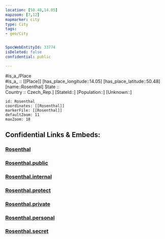 ```yaml
---
location: [50.48,14.05] 
mapzoom: [7,12] 
mapmarker: city 
type: City
tags:
- geo/City


SpocWebEntityId: 33774
isDeleted: false
confidential: public

---
```

#is_a_/Place  
#is_a_ :: [[Place]] 
[has_place_longitude::14.05] 
[has_place_latitude::50.48] 
[name::Rosenthal] 
State ::  
Country :: Czech_Rep.] 
[StateId::] 
[Population::] 
[Unknown::] 


```leaflet
id: Rosenthal
coordinates: [[Rosenthal]] 
markerFile: [[Rosenthal]] 
defaultZoom: 11 
maxZoom: 18
```


## Confidential Links & Embeds: 

### [Rosenthal](/_Standards/Earth/Continent/Europe/Europe~Central/Czech_Republic/regions~Czech_Republic/Ústecký/City/Rosenthal.md) 

### [Rosenthal.public](/_public/Earth/Continent/Europe/Europe~Central/Czech_Republic/regions~Czech_Republic/Ústecký/City/Rosenthal.public.md) 

### [Rosenthal.internal](/_internal/Earth/Continent/Europe/Europe~Central/Czech_Republic/regions~Czech_Republic/Ústecký/City/Rosenthal.internal.md) 

### [Rosenthal.protect](/_protect/Earth/Continent/Europe/Europe~Central/Czech_Republic/regions~Czech_Republic/Ústecký/City/Rosenthal.protect.md) 

### [Rosenthal.private](/_private/Earth/Continent/Europe/Europe~Central/Czech_Republic/regions~Czech_Republic/Ústecký/City/Rosenthal.private.md) 

### [Rosenthal.personal](/_personal/Earth/Continent/Europe/Europe~Central/Czech_Republic/regions~Czech_Republic/Ústecký/City/Rosenthal.personal.md) 

### [Rosenthal.secret](/_secret/Earth/Continent/Europe/Europe~Central/Czech_Republic/regions~Czech_Republic/Ústecký/City/Rosenthal.secret.md)

